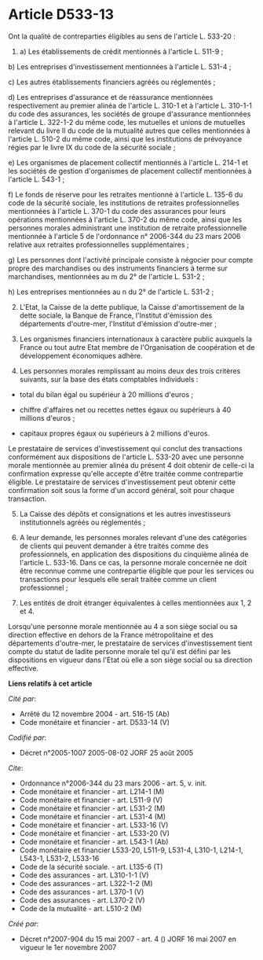 # Article D533-13

Ont la qualité de contreparties éligibles au sens de l'article L. 533-20 :

1. a) Les établissements de crédit mentionnés à l'article L. 511-9 ;

b) Les entreprises d'investissement mentionnées à l'article L. 531-4 ;

c) Les autres établissements financiers agréés ou réglementés ;

d) Les entreprises d'assurance et de réassurance mentionnées respectivement au premier alinéa de l'article L. 310-1 et à
l'article L. 310-1-1 du code des assurances, les sociétés de groupe d'assurance mentionnées à l'article L. 322-1-2 du même
code, les mutuelles et unions de mutuelles relevant du livre II du code de la mutualité autres que celles mentionnées à
l'article L. 510-2 du même code, ainsi que les institutions de prévoyance régies par le livre IX du code de la sécurité
sociale ;

e) Les organismes de placement collectif mentionnés à l'article L. 214-1 et les sociétés de gestion d'organismes de placement
collectif mentionnées à l'article L. 543-1 ;

f) Le fonds de réserve pour les retraites mentionné à l'article L. 135-6 du code de la sécurité sociale, les institutions de
retraites professionnelles mentionnées à l'article L. 370-1 du code des assurances pour leurs opérations mentionnées à
l'article L. 370-2 du même code, ainsi que les personnes morales administrant une institution de retraite professionnelle
mentionnée à l'article 5 de l'ordonnance n° 2006-344 du 23 mars 2006 relative aux retraites professionnelles
supplémentaires ;

g) Les personnes dont l'activité principale consiste à négocier pour compte propre des marchandises ou des instruments
financiers à terme sur marchandises, mentionnées au m du 2° de l'article L. 531-2 ;

h) Les entreprises mentionnées au n du 2° de l'article L. 531-2 ;

2. L'Etat, la Caisse de la dette publique, la Caisse d'amortissement de la dette sociale, la Banque de France, l'Institut
d'émission des départements d'outre-mer, l'Institut d'émission d'outre-mer ;

3. Les organismes financiers internationaux à caractère public auxquels la France ou tout autre Etat membre de l'Organisation
de coopération et de développement économiques adhère.

4. Les personnes morales remplissant au moins deux des trois critères suivants, sur la base des états comptables
individuels :

- total du bilan égal ou supérieur à 20 millions d'euros ;

- chiffre d'affaires net ou recettes nettes égaux ou supérieurs à 40 millions d'euros ;

- capitaux propres égaux ou supérieurs à 2 millions d'euros.

Le prestataire de services d'investissement qui conclut des transactions conformément aux dispositions de l'article L. 533-20
avec une personne morale mentionnée au premier alinéa du présent 4 doit obtenir de celle-ci la confirmation expresse qu'elle
accepte d'être traitée comme contrepartie éligible. Le prestataire de services d'investissement peut obtenir cette
confirmation soit sous la forme d'un accord général, soit pour chaque transaction.

5. La Caisse des dépôts et consignations et les autres investisseurs institutionnels agréés ou réglementés ;

6. A leur demande, les personnes morales relevant d'une des catégories de clients qui peuvent demander à être traités comme
des professionnels, en application des dispositions du cinquième alinéa de l'article L. 533-16. Dans ce cas, la personne
morale concernée ne doit être reconnue comme une contrepartie éligible que pour les services ou transactions pour lesquels
elle serait traitée comme un client professionnel ;

7. Les entités de droit étranger équivalentes à celles mentionnées aux 1, 2 et 4.

Lorsqu'une personne morale mentionnée au 4 a son siège social ou sa direction effective en dehors de la France métropolitaine
et des départements d'outre-mer, le prestataire de services d'investissement tient compte du statut de ladite personne morale
tel qu'il est défini par les dispositions en vigueur dans l'Etat où elle a son siège social ou sa direction effective.

**Liens relatifs à cet article**

_Cité par_:

  - Arrêté du 12 novembre 2004 - art. 516-15 (Ab)
  - Code monétaire et financier - art. D533-14 (V)

_Codifié par_:

  - Décret n°2005-1007 2005-08-02 JORF 25 août 2005

_Cite_:

  - Ordonnance n°2006-344 du 23 mars 2006 - art. 5, v. init.
  - Code monétaire et financier - art. L214-1 (M)
  - Code monétaire et financier - art. L511-9 (V)
  - Code monétaire et financier - art. L531-2 (M)
  - Code monétaire et financier - art. L531-4 (M)
  - Code monétaire et financier - art. L533-16 (V)
  - Code monétaire et financier - art. L533-20 (V)
  - Code monétaire et financier - art. L543-1 (Ab)
  - Code monétaire et financier L533-20, L511-9, L531-4, L310-1, L214-1, L543-1, L531-2, L533-16
  - Code de la sécurité sociale. - art. L135-6 (T)
  - Code des assurances - art. L310-1-1 (V)
  - Code des assurances - art. L322-1-2 (M)
  - Code des assurances - art. L370-1 (V)
  - Code des assurances - art. L370-2 (V)
  - Code de la mutualité - art. L510-2 (M)

_Créé par_:

  - Décret n°2007-904 du 15 mai 2007 - art. 4 () JORF 16 mai 2007 en vigueur le 1er novembre 2007
